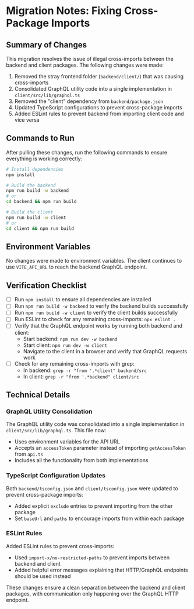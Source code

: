 # Migration Notes: Fixing Cross-Package Imports

## Summary of Changes

This migration resolves the issue of illegal cross-imports between the backend and client packages. The following changes were made:

1. Removed the stray frontend folder (`backend/client/`) that was causing cross-imports
2. Consolidated GraphQL utility code into a single implementation in `client/src/lib/graphql.ts`
3. Removed the "client" dependency from `backend/package.json`
4. Updated TypeScript configurations to prevent cross-package imports
5. Added ESLint rules to prevent backend from importing client code and vice versa

## Commands to Run

After pulling these changes, run the following commands to ensure everything is working correctly:

```bash
# Install dependencies
npm install

# Build the backend
npm run build -w backend
# or
cd backend && npm run build

# Build the client
npm run build -w client
# or
cd client && npm run build
```

## Environment Variables

No changes were made to environment variables. The client continues to use `VITE_API_URL` to reach the backend GraphQL endpoint.

## Verification Checklist

- [ ] Run `npm install` to ensure all dependencies are installed
- [ ] Run `npm run build -w backend` to verify the backend builds successfully
- [ ] Run `npm run build -w client` to verify the client builds successfully
- [ ] Run ESLint to check for any remaining cross-imports: `npx eslint .`
- [ ] Verify that the GraphQL endpoint works by running both backend and client:
  - Start backend: `npm run dev -w backend`
  - Start client: `npm run dev -w client`
  - Navigate to the client in a browser and verify that GraphQL requests work
- [ ] Check for any remaining cross-imports with grep:
  - In backend: `grep -r "from '.*client" backend/src`
  - In client: `grep -r "from '.*backend" client/src`

## Technical Details

### GraphQL Utility Consolidation

The GraphQL utility code was consolidated into a single implementation in `client/src/lib/graphql.ts`. This file now:

- Uses environment variables for the API URL
- Accepts an `accessToken` parameter instead of importing `getAccessToken` from `api.ts`
- Includes all the functionality from both implementations

### TypeScript Configuration Updates

Both `backend/tsconfig.json` and `client/tsconfig.json` were updated to prevent cross-package imports:

- Added explicit `exclude` entries to prevent importing from the other package
- Set `baseUrl` and `paths` to encourage imports from within each package

### ESLint Rules

Added ESLint rules to prevent cross-imports:

- Used `import-x/no-restricted-paths` to prevent imports between backend and client
- Added helpful error messages explaining that HTTP/GraphQL endpoints should be used instead

These changes ensure a clean separation between the backend and client packages, with communication only happening over the GraphQL HTTP endpoint.
